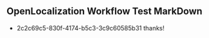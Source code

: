 ## OpenLocalization Workflow Test MarkDown
* 2c2c69c5-830f-4174-b5c3-3c9c60585b31 thanks!

<!--HONumber=Aug16_HO4-->


